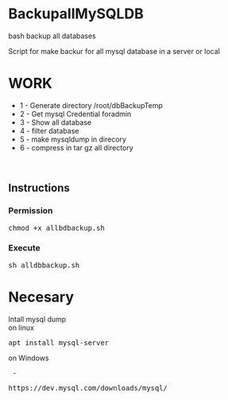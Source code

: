 # BackupallMySQLDB
bash backup all databases

Script for make backur for all  mysql database in a server or local
<h1>WORK</h1>
<ul>
<li>1 - Generate directory /root/dbBackupTemp</li>
<li>2 - Get mysql Credential foradmin</li>
<li>3 - Show all database</li>
<li>4 - filter database</li>
<li>5 - make mysqldump in direcory</li>
<li>6 - compress in tar gz all directory</li>
</ul>
<br>
<h2>Instructions</h2>
<h3>Permission</h3>
<pre>
chmod +x allbdbackup.sh
</pre>

<h3>Execute</h3>
<pre>
sh alldbbackup.sh
</pre>

<h1>Necesary</h1>
Intall mysql dump
<br>
on linux
<pre>apt install mysql-server</pre>

on Windows
<pre> - </pre>
<pre>https://dev.mysql.com/downloads/mysql/</pre>



